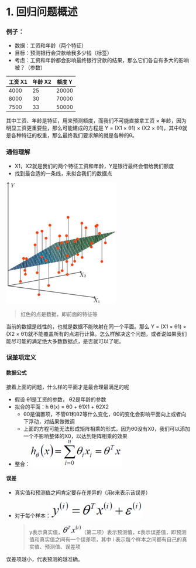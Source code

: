 # 1. 回归问题概述

### 例子：

- 数据：工资和年龄（两个特征）
- 目标：预测银行会贷款给我多少钱（标签）
- 考虑：工资和年龄都会影响最终银行贷款的结果，那么它们各自有多大的影响被？（参数）

| 工资 X1 | 年龄 X2 | 额度 Y |
| ------- | ------- | ------ |
| 4000    | 25      | 20000  |
| 8000    | 30      | 70000  |
| 7500    | 33      | 50000  |

其中工资、年龄是特征，用来预测额度，而我们不可能直接拿工资 × 年龄，因为明显工资更重要些，那么可能建成的方程是 Y = (X1 × θ1) × (X2 × θ1)，其中θ就是各种特征的权重，那么最终我们要求解的就是各种的θ。



### 通俗理解

- X1，X2就是我们的两个特征工资和年龄，Y是银行最终会借给我们额度
- 找到最合适的一条线，来拟合我们的数据点

![1613962795506](assets/1613962795506.png)

> 红色的点是数据，即前面的特征等

当前的数据是线性的，也就是数据不能映射在同一个平面。那么 Y = (X1 × θ1) × (X2 × θ1)就不能覆盖所有的点进行计算。怎么样解决这个问题，或者说如果我们能尽可能的满足绝大多数数据点，是否就可以了呢。



### 误差项定义

#### 数据公式

接着上面的问题，什么样的平面才是最合理最满足的呢

- 假设 θ1是工资的参数， θ2是年龄的参数
- 拟合的平面：h θ(x) =  θ0 +  θ1X1 +  θ2X2
  - θ0是偏置项，不管θ1和θ2等什么变化，θ0的变化会影响平面向上或者向下浮动，对结果做微调
  - 上面的方程可能无法形成矩阵相乘的形式，因为θ0没有X0，我们可以添加一个不影响整体的X0，以达到矩阵相乘的效果
- 整合：![1613963456265](assets/1613963456265.png)

#### 误差

- 真实值和预测值之间肯定要存在差异的（用ε来表示该误差）

- 对于每个样本：![1613965126989](assets/1613965126989.png)

  > y表示真实值，![1613965189106](assets/1613965189106.png)（第二项）表示预测值，ε表示误差值，即预测值和真实值之间有一个误差项，其中 i 表示每个样本之间都有自己的真实值、预测值、误差项

误差项越小，代表预测的越准确。
